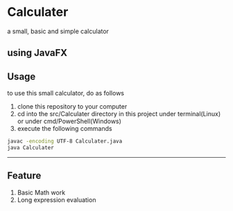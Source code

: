 # Calculater
a small, basic and simple calculator

using JavaFX
-----
## Usage
to use this small calculator, do as follows

1. clone this repository to your computer
2. cd into the src/Calculater directory in this project under terminal(Linux) or under cmd/PowerShell(Windows)
3. execute the following commands
```bash
javac -encoding UTF-8 Calculater.java
java Calculater
```
-----
## Feature
1. Basic Math work
2. Long expression evaluation
